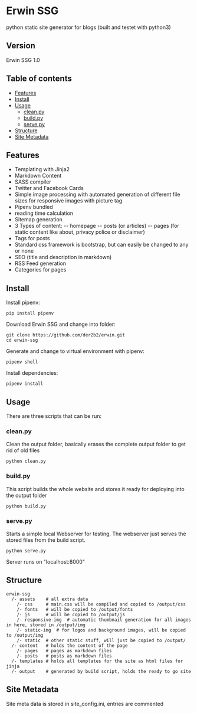 # Erwin SSG
python static site generator for blogs
(built and testet with python3)

## Version
Erwin SSG 1.0

## Table of contents
* [Features](#features)
* [Install](#install)
* [Usage](#usage)
  + [clean.py](#cleanpy)
  + [build.py](#buildpy)
  + [serve.py](#servepy)
* [Structure](#structure)
* [Site Metadata](#site-metadata)

## Features
- Templating with Jinja2
- Markdown Content
- SASS compiler
- Twitter and Facebook Cards
- Simple image processing with automated generation of different file sizes for responsive images with picture tag
- Pipenv bundled
- reading time calculation
- Sitemap generation
- 3 Types of content:
  -- homepage
  -- posts (or articles)
  -- pages (for static content like about, privacy police or disclaimer)
- Tags for posts
- Standard css framework is bootstrap, but can easily be changed to any or none
- SEO (title and description in markdown)
- RSS Feed generation
- Categories for pages

## Install
Install pipenv:
```
pip install pipenv
```
Download Erwin SSG and change into folder:
```
git clone https://github.com/der2b2/erwin.git
cd erwin-ssg
```
Generate and change to virtual environment with pipenv:
```
pipenv shell
```
Install dependencies:
```
pipenv install
```

## Usage
There are three scripts that can be run:
### clean.py
Clean the output folder, basically erases the complete output folder to get rid of old files
```
python clean.py
```

### build.py
This script builds the whole website and stores it ready for deploying into the output folder
```
python build.py
```

### serve.py
Starts a simple local Webserver for testing. The webserver just serves the stored files from the build script.
```
python serve.py
```
Server runs on "localhost:8000"

## Structure
```
erwin-ssg
  /- assets    # all extra data
    /- css     # main.css will be compiled and copied to /output/css
    /- fonts   # will be copied to /output/fonts
    /- js      # will be copied to /output/js
    /- responsive-img  # automatic thumbnail generation for all images in here, stored in /output/img
    /- static-img  # for logos and background images, will be copied to /output/img
    /- static  # other static stuff, will just be copied to /output/
  /- content   # holds the content of the page
    /- pages   # pages as markdown files
    /- posts   # posts as markdown files
  /- templates # holds all templates for the site as html files for jinja
  /- output    # generated by build script, holds the ready to go site
```
 
## Site Metadata
Site meta data is stored in site_config.ini, entries are commented
 
